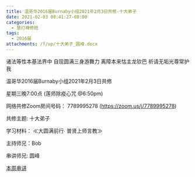 ```yaml
---
title: 温哥华2016届Burnaby小组2021年2月3日共修-十大弟子
date: 2021-02-03 08:41:27-08:00
categories:
  - 慧灯禅修班
tags:
  - 2016届
attachments: /f/up/十大弟子_圆峰.docx
---
```

诸法等性本基法界中 自现圆满三身游舞力 离障本来怙主龙钦巴 祈请无垢光尊常护我

温哥华2016届Burnaby小组2021年2月3日共修 

星期三晚7:00点 (莲师除疫心咒 @6:50pm)

网络共修Zoom房间号码： 7789995278 (<https://zoom.us/j/7789995278>)

共修主题: 十大弟子


学习材料：
≪大圆满前行∙ 普贤上师言教≫ 　


主持师兄：Bob

串讲师兄: 圆峰

[本周串讲](http://huidengchanxiu.net/hdv/f/up/十大弟子_圆峰.docx)
